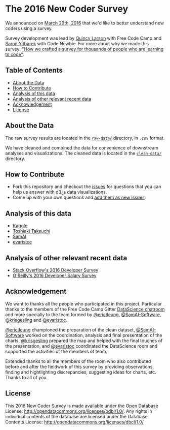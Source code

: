 # The 2016 New Coder Survey

We announced on [March 29th,
2016](https://twitter.com/FreeCodeCamp/status/714930182721679360) that we'd like  to better understand new coders using a survey.

Survey development was lead by [Quincy Larson](https://twitter.com/ossia) with Free Code Camp and [Saron Yitbarek](https://twitter.com/saronyitbarek) with Code Newbie. For more about why we made this survey: ["How we crafted a survey for thousands of people who are learning to code"](https://medium.freecodecamp.com/we-just-launched-the-biggest-ever-survey-of-people-learning-to-code-cac81dadf1ea#.8g9ts8gm5).

## Table of Contents

- [About the Data](#about-the-data)
- [How to Contribute](#how-to-contribute)
- [Analysis of this data](#analysis-of-this-data)
- [Analysis of other relevant recent data](#analysis-of-other-relevant-recent-data)
- [Acknowledgement](#acknowledgement)
- [License](#license)

## About the Data

The raw survey results are located in the [`raw-data/`](raw-data/) directory, in `.csv` format.

We have cleaned and combined the data for convenience of downstream analyses and visualizations. The cleaned data is located in the [`clean-data/`](clean-data/) directory.

## How to Contribute

- Fork this repository and checkout the [issues](https://github.com/FreeCodeCamp/2016-new-coder-survey/issues/41) for questions that you can help us answer with d3.js data visualizations.
- Come up with your own questions and [add them as new issues](https://github.com/FreeCodeCamp/2016-new-coder-survey/issues/new).

## Analysis of this data

- [Kaggle](https://www.kaggle.com/freecodecamp/2016-new-coder-survey-/kernels)
- [Toshiaki Takeuchi](http://blogs.mathworks.com/loren/2016/06/27/survey-reveals-diversity-in-the-learn-to-code-movement/)
- [SamAI](https://github.com/FreeCodeCamp/2016-new-coder-survey/issues/40)
- [evaristoc](http://evaristoc.github.io/viz_exer/chartandpie/)

## Analysis of other relevant recent data

- [Stack Overflow's 2016 Developer Survey](https://medium.freecodecamp.com/2-out-of-3-developers-are-self-taught-and-other-insights-from-stack-overflow-s-2016-survey-of-50-8cf0ee5d4c21#.yhlo2k5oz)
- [O'Reilly's 2016 Developer Salary Survey](https://medium.freecodecamp.com/5-000-developers-talk-about-their-salaries-d13ddbb17fb8#.umwcssab4)


## Acknowledgement

We want to thanks all the people who participated in this project. Particular thanks to the members of the Free Code Camp Gitter [DataScience chatroom](https://gitter.im/FreeCodeCamp/DataScience) and more specially to the team formed by [@erictleung](https://github.com/erictleung), [@SamAI-Software](https://github.com/SamAI-Software), [@krisgesling](https://github.com/krisgesling) and [@evaristoc](https://github.com/evaristoc).

[@erictleung](https://github.com/erictleung) championed the preparation of the clean dataset, [@SamAI-Software](https://github.com/SamAI-Software) worked on the coordination, analysis and final presentation of the charts, [@krisgesling](https://github.com/krisgesling) prepared the map and helped with the final touches of the presentation, and [@evaristoc](https://github.com/evaristoc) coordinated the DataScience room and supported the activities of the members of team.

Extended thanks to all the members of the room who also contributed before and after the fieldwork of this survey by providing observations, finding and hightlighting discrepancies, suggesting ideas for charts, etc. Thanks to all of you.

## License

This 2016 New Coder Survey is made available under the Open Database License: http://opendatacommons.org/licenses/odbl/1.0/. Any rights in individual contents of the database are licensed under the Database Contents License: http://opendatacommons.org/licenses/dbcl/1.0/
